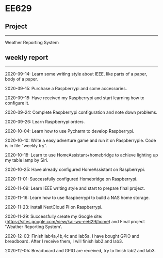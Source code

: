 EE629
====
## Project
-----
Weather Reporting System

## weekly report
-----
2020-09-14: Learn some writing style about IEEE, like parts of a paper, body of a paper.

2020-09-15: Purchase a Raspberrypi and some accessories.

2020-09-18: Have received my Raspberrypi and start learning how to configure it.

2020-09-24: Complete Raspberrypi configuration and note down problems.

2020-09-26: Learn Raspberrypi orders.

2020-10-04: Learn how to use Pycharm to develop Raspberrypi.

2020-10-10: Write a easy adverture game and run it on Raspberrypie. Code is in file "weekly try".

2020-10-18: Learn to use HomeAssistant+homebridge to achieve lighting up my table lamp by Siri.

2020-10-25: Have already configured HomeAssistant on Raspberrypi.

2020-11-01: Successfully configured Homebridge on Raspberrypi.

2020-11-09: Learn IEEE writing style and start to prepare final project.

2020-11-16: Learn how to use Raspberrypi to build a NAS home storage.

2020-11-23: install NextCloud Pi on Raspberrypi.

2020-11-29: Successfully create my Google site: (https://sites.google.com/view/kai-wu-ee629/home) and Final project 'Weather Reporting System'.

2020-12-03: Finish lab4a,4b,4c and lab5a. I have bought GPIO and breadboard. After I receive them, I will finish lab2 and lab3. 

2020-12-05: Breadboard and GPIO are received, try to finish lab2 and lab3.
